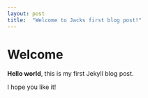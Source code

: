 ```yaml
---
layout: post
title:  "Welcome to Jacks first blog post!"
---
```


# Welcome

**Hello world**, this is my first Jekyll blog post.

I hope you like it!
